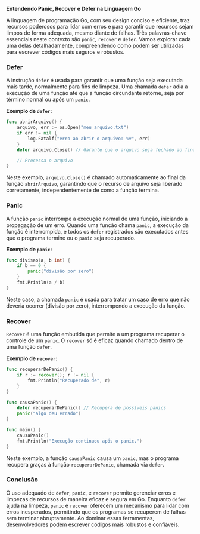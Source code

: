**Entendendo Panic, Recover e Defer na Linguagem Go**

A linguagem de programação Go, com seu design conciso e eficiente, traz recursos poderosos para lidar com erros e para garantir que recursos sejam limpos de forma adequada, mesmo diante de falhas. Três palavras-chave essenciais neste contexto são `panic`, `recover` e `defer`. Vamos explorar cada uma delas detalhadamente, compreendendo como podem ser utilizadas para escrever códigos mais seguros e robustos.

### Defer

A instrução `defer` é usada para garantir que uma função seja executada mais tarde, normalmente para fins de limpeza. Uma chamada `defer` adia a execução de uma função até que a função circundante retorne, seja por término normal ou após um `panic`.

**Exemplo de `defer`:**

```go
func abrirArquivo() {
    arquivo, err := os.Open("meu_arquivo.txt")
    if err != nil {
        log.Fatalf("erro ao abrir o arquivo: %v", err)
    }
    defer arquivo.Close() // Garante que o arquivo seja fechado ao final da execução da função.

    // Processa o arquivo
}
```

Neste exemplo, `arquivo.Close()` é chamado automaticamente ao final da função `abrirArquivo`, garantindo que o recurso de arquivo seja liberado corretamente, independentemente de como a função termina.

### Panic

A função `panic` interrompe a execução normal de uma função, iniciando a propagação de um erro. Quando uma função chama `panic`, a execução da função é interrompida, e todos os `defer` registrados são executados antes que o programa termine ou o `panic` seja recuperado.

**Exemplo de `panic`:**

```go
func divisao(a, b int) {
    if b == 0 {
        panic("divisão por zero")
    }
    fmt.Println(a / b)
}
```

Neste caso, a chamada `panic` é usada para tratar um caso de erro que não deveria ocorrer (divisão por zero), interrompendo a execução da função.

### Recover

`Recover` é uma função embutida que permite a um programa recuperar o controle de um `panic`. O `recover` só é eficaz quando chamado dentro de uma função `defer`.

**Exemplo de `recover`:**

```go
func recuperarDePanic() {
    if r := recover(); r != nil {
        fmt.Println("Recuperado de", r)
    }
}

func causaPanic() {
    defer recuperarDePanic() // Recupera de possíveis panics
    panic("algo deu errado")
}

func main() {
    causaPanic()
    fmt.Println("Execução continuou após o panic.")
}
```

Neste exemplo, a função `causaPanic` causa um `panic`, mas o programa recupera graças à função `recuperarDePanic`, chamada via `defer`.

### Conclusão

O uso adequado de `defer`, `panic`, e `recover` permite gerenciar erros e limpezas de recursos de maneira eficaz e segura em Go. Enquanto `defer` ajuda na limpeza, `panic` e `recover` oferecem um mecanismo para lidar com erros inesperados, permitindo que os programas se recuperem de falhas sem terminar abruptamente. Ao dominar essas ferramentas, desenvolvedores podem escrever códigos mais robustos e confiáveis.
